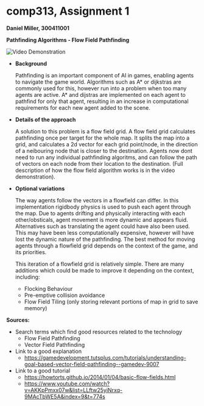 # comp313, Assignment 1
**Daniel Miller, 300411001**

**Pathfinding Algorithms - Flow Field Pathfinding**

![Video Demonstration](https://www.google.co.nz/)

* **Background**

    Pathfinding is an important component of AI in games, enabling agents to navigate the game world. 
    Algorithms such as A* or dijkstras are commonly used for this, however run into a problem when too many 
    agents are active. A* and dijstras are implemented on each agent to pathfind for only that agent, resulting in
    an increase in computational requirements for each new agent added to the scene.
    

* **Details of the approach**
    
    A solution to this problem is a flow field grid. A flow field grid calculates pathfinding once per target for the whole map. It splits the map into a grid,
    and calculates a 2d vector for each grid point/node, in the direction of a neibouring node that is closer to the destination.
    Agents now dont need to run any individual pathfinding algoritms, and can follow the path of vectors on each node from their location to the destination.
    (Full description of how the flow field algorithm works is in the video demonstration).
    

* **Optional variations**

    The way agents follow the vectors in a flowfield can differ. In this implementation rigidbody physics is used to push each agent through the map. Due to agents drifting and 
    physically interacting with each other/obsticals, agent movement is more dynamic and appears fluid. 
    Alternatives such as translating the agent could have also been used. This may have been less computationally expensive, 
    however will have lost the dynamic nature of the pathfinding. The best method for moving agents through a flowfield grid depends on the context of the game, and its priorities.
    
    This iteration of a flowfield grid is relatively simple. There are many additions which could be made to improve it depending on the context, including:
    *   Flocking Behaviour
    *   Pre-emptive collision avoidance
    *   Flow Field Tiling (only storing relevant portions of map in grid to save memory)
        
**Sources:**

* Search terms which find good resources related to the technology
    * Flow Field Pathfinding
    * Vector Field Pathfinding
* Link to a good explanation
    * https://gamedevelopment.tutsplus.com/tutorials/understanding-goal-based-vector-field-pathfinding--gamedev-9007
* Link to a good tutorial
    * https://howtorts.github.io/2014/01/04/basic-flow-fields.html
    * https://www.youtube.com/watch?v=AKKpPmxx07w&list=LLftw25yiNrxq-9MAcTbWE5A&index=9&t=774s




